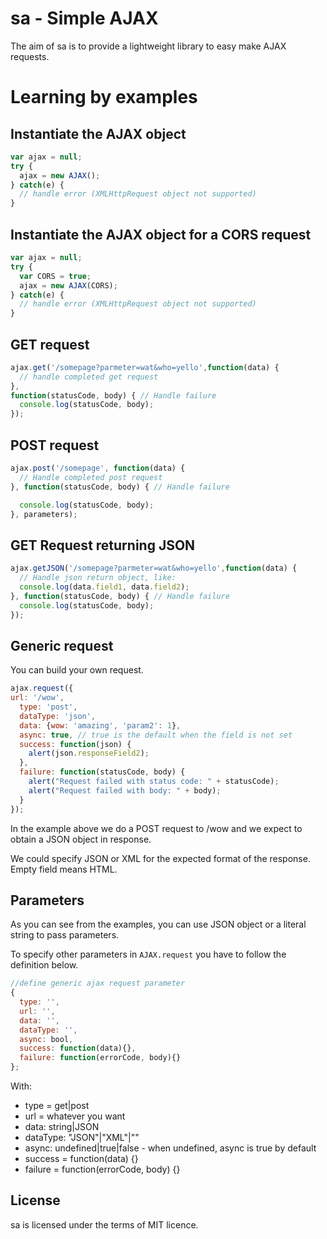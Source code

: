 sa - Simple AJAX
================

The aim of sa is to provide a lightweight library to easy make AJAX requests.

Learning by examples
====================

## Instantiate the AJAX object

```javascript
var ajax = null;
try {
  ajax = new AJAX();
} catch(e) {
  // handle error (XMLHttpRequest object not supported)
}
```

## Instantiate the AJAX object for a CORS request

```javascript
var ajax = null;
try {
  var CORS = true;
  ajax = new AJAX(CORS);
} catch(e) {
  // handle error (XMLHttpRequest object not supported)
}
```

## GET request

```javascript
ajax.get('/somepage?parmeter=wat&who=yello',function(data) {
  // handle completed get request
},
function(statusCode, body) { // Handle failure
  console.log(statusCode, body);
});
```

## POST request
```javascript
ajax.post('/somepage', function(data) {
  // Handle completed post request
}, function(statusCode, body) { // Handle failure

  console.log(statusCode, body);
}, parameters);
```

## GET Request returning JSON

```javascript
ajax.getJSON('/somepage?parmeter=wat&who=yello',function(data) {
  // Handle json return object, like:
  console.log(data.field1, data.field2);
}, function(statusCode, body) { // Handle failure
  console.log(statusCode, body);
});
```


## Generic request

You can build your own request.
```javascript
ajax.request({
url: '/wow',
  type: 'post',
  dataType: 'json',
  data: {wow: 'amazing', 'param2': 1},
  async: true, // true is the default when the field is not set
  success: function(json) {
    alert(json.responseField2);
  },
  failure: function(statusCode, body) {
    alert("Request failed with status code: " + statusCode);
    alert("Request failed with body: " + body);
  }
});
```
In the example above we do a POST request to /wow and we expect to obtain a JSON object in response.

We could specify JSON or XML for the expected format of the response. Empty field means HTML.

## Parameters
As you can see from the examples, you can use JSON object or a literal string to pass parameters.

To specify other parameters in `AJAX.request` you have to follow the definition below.
```javascript
//define generic ajax request parameter
{
  type: '',
  url: '',
  data: '',
  dataType: '',
  async: bool,
  success: function(data){},
  failure: function(errorCode, body){}
};
```

With:

+ type = get|post
+ url = whatever you want
+ data: string|JSON
+ dataType: "JSON"|"XML"|""
+ async: undefined|true|false - when undefined, async is true by default
+ success = function(data) {}
+ failure = function(errorCode, body) {}

## License

sa is licensed under the terms of MIT licence.
